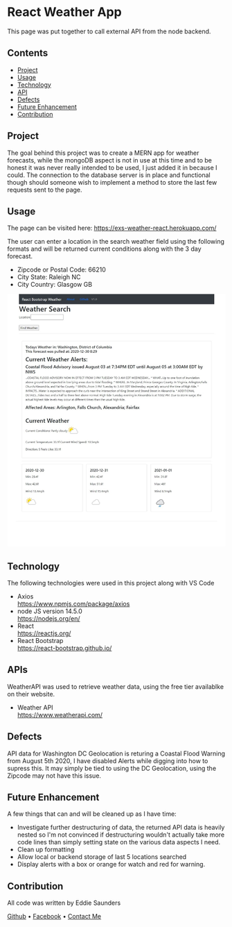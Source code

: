 # React Weather App

This page was put together to call external API from the node backend.

## Contents

- [Project](#Project)
- [Usage](#Usage)
- [Technology](#Technology)
- [API](#API)
- [Defects](#Defects)
- [Future Enhancement](#Future%20Enhancement)
- [Contribution](#Contribution)

## Project

The goal behind this project was to create a MERN app for weather forecasts, while the mongoDB aspect is not in use at this time and to be honest it was never really intended to be used, I just added it in because I could. The connection to the database server is in place and functional though should someone wish to implement a method to store the last few requests sent to the page.

## Usage

The page can be visited here:
https://exs-weather-react.herokuapp.com/

The user can enter a location in the search weather field using the following formats and will be returned current conditions along with the 3 day forecast.

- Zipcode or Postal Code: 66210
- City State: Raleigh NC
- City Country: Glasgow GB

![Screenshot](Default.jpg)

## Technology

The following technologies were used in this project along with VS Code

- Axios  
  https://www.npmjs.com/package/axios
- node JS version 14.5.0  
  https://nodejs.org/en/
- React  
  https://reactjs.org/
- React Bootstrap  
  https://react-bootstrap.github.io/

## APIs

WeatherAPI was used to retrieve weather data, using the free tier availablke on their website.

- Weather API  
  https://www.weatherapi.com/

## Defects

API data for Washington DC Geolocation is returing a Coastal Flood Warning from August 5th 2020, I have disabled Alerts while digging into how to supress this. It may simply be tied to using the DC Geolocation, using the Zipcode may not have this issue.

## Future Enhancement

A few things that can and will be cleaned up as I have time:

- Investigate further destructuring of data, the returned API data is heavily nested so I'm not convinced if destructuring wouldn't actually take more code lines than simply setting state on the various data aspects I need.
- Clean up formatting
- Allow local or backend storage of last 5 locations searched
- Display alerts with a box or orange for watch and red for warning.

## Contribution

All code was written by Eddie Saunders

[Github](https://github.com/saundersEddie) • [Facebook](https://www.facebook.com) • [Contact Me](mailto:edwyn.saunders@outlook.com)
